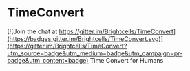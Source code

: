 # TimeConvert

[![Join the chat at https://gitter.im/Brightcells/TimeConvert](https://badges.gitter.im/Brightcells/TimeConvert.svg)](https://gitter.im/Brightcells/TimeConvert?utm_source=badge&utm_medium=badge&utm_campaign=pr-badge&utm_content=badge)
Time Convert for Humans
